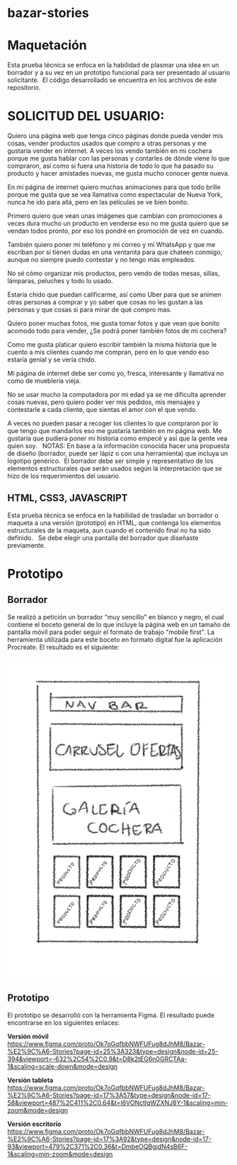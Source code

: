 # bazar-stories

# Maquetación
Esta prueba técnica se enfoca en la habilidad de plasmar una idea en un borrador y a su vez en un prototipo funcional para ser presentado al usuario solicitante. 
El código desarrollado se encuentra en los archivos de este repositorio.
 
# SOLICITUD DEL USUARIO: 
Quiero una página web que tenga cinco páginas donde pueda vender mis cosas, 
vender productos usados que compro a otras personas y me gustaría vender en internet. 
A veces los vendo también en mi cochera porque me gusta hablar con las personas y contarles de dónde viene lo que compraron, así como si fuera una historia de todo lo que ha pasado su producto y hacer amistades nuevas, me gusta mucho conocer gente nueva.

En mi página de internet quiero muchas animaciones para que todo brille porque me gusta que se vea llamativa como espectacular de Nueva York, nunca he ido para allá, pero en las películas se ve bien bonito.

Primero quiero que vean unas imágenes que cambian con promociones a veces dura mucho un producto en venderse eso no me gusta quiero que se vendan todos pronto, por eso los pondré en promoción de vez en cuando.

También quiero poner mi teléfono y mi correo y mi WhatsApp y que me escriban por si tienen dudas en una ventanita para que chateen conmigo, aunque no siempre puedo contestar y no tengo más empleados.

No sé cómo organizar mis productos, pero vendo de todas mesas, sillas, lámparas, peluches y todo lo usado.

Estaría chido que puedan calificarme, así como Uber para que se animen otras personas a comprar y yo saber que cosas no les gustan a las personas y que cosas si para mirar de qué compro mas.

Quiero poner muchas fotos, me gusta tomar fotos y que vean que bonito acomodo todo para vender, ¿Se podrá poner también fotos de mi cochera?

Como me gusta platicar quiero escribir también la misma historia que le cuento a mis clientes cuando me compran, pero en lo que vendo eso estaría genial y se vería chido.

Mi página de internet debe ser como yo, fresca, interesante y llamativa no como de mueblería vieja. 

No se usar mucho la computadora por mi edad ya se me dificulta aprender cosas nuevas, pero quiero poder ver mis pedidos, mis mensajes y contestarle a cada cliente, que sientas el amor con el que vendo.

A veces no pueden pasar a recoger los clientes lo que compraron por lo que tengo que mandarlos eso me gustaría también en mi página web.
Me gustaría que pudiera poner mi historia como empecé y así que la gente vea quien soy.
 
NOTAS: En base a la información conocida hacer una propuesta de diseño (borrador, puede ser lápiz o con una herramienta) que incluya un logotipo genérico. 
El borrador debe ser simple y representativo de los elementos estructurales que serán usados según la interpretación que se hizo de los requerimientos del usuario.
 
## HTML, CSS3, JAVASCRIPT
Esta prueba técnica se enfoca en la habilidad de trasladar un borrador o maqueta a una versión (prototipo) en HTML, que contenga los elementos estructurales de la maqueta, aun cuando el contenido final no ha sido definido.
 
Se debe elegir una pantalla del borrador que diseñaste previamente.

# Prototipo
## Borrador
Se realizó a petición un borrador "muy sencillo" en blanco y negro, el cual contiene el boceto general de lo que incluye la página web en un tamaño de pantalla móvil para poder seguir el formato de trabajo "mobile first".
La herramienta utilizada para este boceto en formato digital fue la aplicación Procreate.
El resultado es el siguiente:

![Borrador en blanco y negro](src/img/borrador_byn.JPG)


## Prototipo

El prototipo se desarrolló con la herramienta Figma. El resultado puede encontrarse en los siguientes enlaces:

**Versión móvil**
https://www.figma.com/proto/Ok7oGqfbbNWFUFug8dJhM8/Bazar-%E2%9C%A6-Stories?page-id=25%3A323&type=design&node-id=25-394&viewport=-632%2C54%2C0.9&t=D8k2tEG6n0GRCTAa-1&scaling=scale-down&mode=design

**Versión tableta**
https://www.figma.com/proto/Ok7oGqfbbNWFUFug8dJhM8/Bazar-%E2%9C%A6-Stories?page-id=17%3A57&type=design&node-id=17-58&viewport=487%2C411%2C0.64&t=l6VONctlqWZXNJ8Y-1&scaling=min-zoom&mode=design

**Versión escritorio**
https://www.figma.com/proto/Ok7oGqfbbNWFUFug8dJhM8/Bazar-%E2%9C%A6-Stories?page-id=17%3A92&type=design&node-id=17-93&viewport=479%2C371%2C0.36&t=DmbeOQBgjdN4sB6F-1&scaling=min-zoom&mode=design

